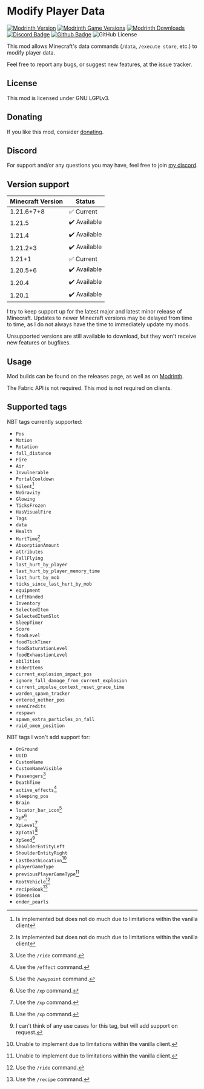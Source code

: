 # Modify Player Data

[![Modrinth Version](https://img.shields.io/modrinth/v/e706DYY5?logo=modrinth&color=008800)](https://modrinth.com/mod/modify-player-data)
[![Modrinth Game Versions](https://img.shields.io/modrinth/game-versions/e706DYY5?logo=modrinth&color=008800)](https://modrinth.com/mod/modify-player-data)
[![Modrinth Downloads](https://img.shields.io/modrinth/dt/e706DYY5?logo=modrinth&color=008800)](https://modrinth.com/mod/modify-player-data)
[![Discord Badge](https://img.shields.io/badge/chat-discord-%235865f2)](https://discord.gg/CNNkyWRkqm)
[![Github Badge](https://img.shields.io/badge/github-modifyplayerdata-white?logo=github)](https://github.com/eclipseisoffline/modifyplayerdata)
![GitHub License](https://img.shields.io/github/license/eclipseisoffline/modifyplayerdata)

This mod allows Minecraft's data commands (`/data`, `/execute store`, etc.) to modify player data.

Feel free to report any bugs, or suggest new features, at the issue tracker.

## License

This mod is licensed under GNU LGPLv3.

## Donating

If you like this mod, consider [donating](https://buymeacoffee.com/eclipseisoffline).

## Discord

For support and/or any questions you may have, feel free to join [my discord](https://discord.gg/CNNkyWRkqm).

## Version support

| Minecraft Version | Status       |
|-------------------|--------------|
| 1.21.6+7+8        | ✅ Current    |
| 1.21.5            | ✔️ Available |
| 1.21.4            | ✔️ Available |
| 1.21.2+3          | ✔️ Available |
| 1.21+1            | ✅ Current    |
| 1.20.5+6          | ✔️ Available |
| 1.20.4            | ✔️ Available |
| 1.20.1            | ✔️ Available |

I try to keep support up for the latest major and latest minor release of Minecraft. Updates to newer Minecraft
versions may be delayed from time to time, as I do not always have the time to immediately update my mods.

Unsupported versions are still available to download, but they won't receive new features or bugfixes.

## Usage

Mod builds can be found on the releases page, as well as on [Modrinth](https://modrinth.com/mod/modify-player-data).

The Fabric API is not required. This mod is not required on clients.

## Supported tags

NBT tags currently supported:

- `Pos`
- `Motion`
- `Rotation`
- `fall_distance`
- `Fire`
- `Air`
- `Invulnerable`
- `PortalCooldown`
- `Silent`[^1]
- `NoGravity`
- `Glowing`
- `TicksFrozen`
- `HasVisualFire`
- `Tags`
- `data`
- `Health`
- `HurtTime`[^1]
- `AbsorptionAmount`
- `attributes`
- `FallFlying`
- `last_hurt_by_player`
- `last_hurt_by_player_memory_time`
- `last_hurt_by_mob`
- `ticks_since_last_hurt_by_mob`
- `equipment`
- `LeftHanded`
- `Inventory`
- `SelectedItem`
- `SelectedItemSlot`
- `SleepTimer`
- `Score`
- `foodLevel`
- `foodTickTimer`
- `foodSaturationLevel`
- `foodExhaustionLevel`
- `abilities`
- `EnderItems`
- `current_explosion_impact_pos`
- `ignore_fall_damage_from_current_explosion`
- `current_impulse_context_reset_grace_time`
- `warden_spawn_tracker`
- `entered_nether_pos`
- `seenCredits`
- `respawn`
- `spawn_extra_particles_on_fall`
- `raid_omen_position`

NBT tags I won't add support for:

- `OnGround`
- `UUID`
- `CustomName`
- `CustomNameVisible`
- `Passengers`[^2]
- `DeathTime`
- `active_effects`[^3]
- `sleeping_pos`
- `Brain`
- `locator_bar_icon`[^4]
- `XpP`[^5]
- `XpLevel`[^5]
- `XpTotal`[^5]
- `XpSeed`[^6]
- `ShoulderEntityLeft`
- `ShoulderEntityRight`
- `LastDeathLocation`[^7]
- `playerGameType`
- `previousPlayerGameType`[^7]
- `RootVehicle`[^2]
- `recipeBook`[^8]
- `Dimension`
- `ender_pearls`

[^1]: Is implemented but does not do much due to limitations within the vanilla client
[^2]: Use the `/ride` command.
[^3]: Use the `/effect` command.
[^4]: Use the `/waypoint` command.
[^5]: Use the `/xp` command.
[^6]: I can't think of any use cases for this tag, but will add support on request.
[^7]: Unable to implement due to limitations within the vanilla client.
[^8]: Use the `/recipe` command.
